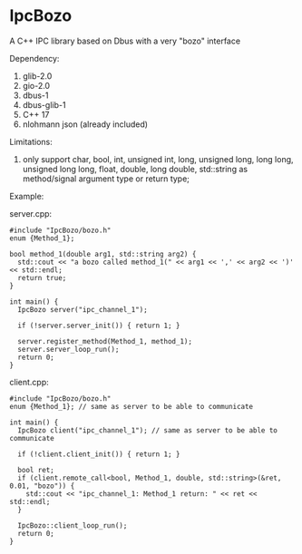 # IpcBozo

A C++ IPC library based on Dbus with a very "bozo" interface

Dependency:
1. glib-2.0 
2. gio-2.0 
3. dbus-1 
4. dbus-glib-1
5. C++ 17
6. nlohmann json (already included)

Limitations:
1. only support char, bool, int, unsigned int, long, unsigned long, long long, unsigned long long, float, double, long double, std::string as method/signal argument type or return type;

Example:

  server.cpp:
  
    #include "IpcBozo/bozo.h"
    enum {Method_1};
    
    bool method_1(double arg1, std::string arg2) {
      std::cout << "a bozo called method_1(" << arg1 << ',' << arg2 << ')' << std::endl;
      return true;
    }
    
    int main() {
      IpcBozo server("ipc_channel_1");
      
      if (!server.server_init()) { return 1; }

      server.register_method(Method_1, method_1);
      server.server_loop_run();
      return 0;
    }

  client.cpp:
  
    #include "IpcBozo/bozo.h"
    enum {Method_1}; // same as server to be able to communicate
    
    int main() {
      IpcBozo client("ipc_channel_1"); // same as server to be able to communicate

      if (!client.client_init()) { return 1; }

      bool ret;
      if (client.remote_call<bool, Method_1, double, std::string>(&ret, 0.01, "bozo")) {
        std::cout << "ipc_channel_1: Method_1 return: " << ret << std::endl;
      }

      IpcBozo::client_loop_run();
      return 0;
    }
    
